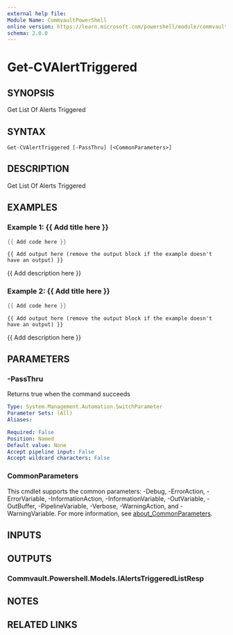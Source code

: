 ```yaml
---
external help file:
Module Name: CommvaultPowerShell
online version: https://learn.microsoft.com/powershell/module/commvaultpowershell/get-cvalerttriggered
schema: 2.0.0
---
```


# Get-CVAlertTriggered

## SYNOPSIS
Get List Of Alerts Triggered

## SYNTAX

```
Get-CVAlertTriggered [-PassThru] [<CommonParameters>]
```

## DESCRIPTION
Get List Of Alerts Triggered

## EXAMPLES

### Example 1: {{ Add title here }}
```powershell
{{ Add code here }}
```

```output
{{ Add output here (remove the output block if the example doesn't have an output) }}
```

{{ Add description here }}

### Example 2: {{ Add title here }}
```powershell
{{ Add code here }}
```

```output
{{ Add output here (remove the output block if the example doesn't have an output) }}
```

{{ Add description here }}

## PARAMETERS

### -PassThru
Returns true when the command succeeds

```yaml
Type: System.Management.Automation.SwitchParameter
Parameter Sets: (All)
Aliases:

Required: False
Position: Named
Default value: None
Accept pipeline input: False
Accept wildcard characters: False
```

### CommonParameters
This cmdlet supports the common parameters: -Debug, -ErrorAction, -ErrorVariable, -InformationAction, -InformationVariable, -OutVariable, -OutBuffer, -PipelineVariable, -Verbose, -WarningAction, and -WarningVariable. For more information, see [about_CommonParameters](http://go.microsoft.com/fwlink/?LinkID=113216).

## INPUTS

## OUTPUTS

### Commvault.Powershell.Models.IAlertsTriggeredListResp

## NOTES

## RELATED LINKS

